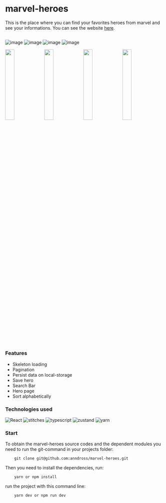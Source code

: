 # marvel-heroes


This is the place where you can find your favorites heroes from marvel and see your informations. You can see the website [here](https://marvel-heroes-1.vercel.app/).
##
![image](https://github.com/anndross/marvel-heroes/assets/132636167/6a4dbce0-a24f-48e2-8e3b-7152a824b7f5)
![image](https://github.com/anndross/marvel-heroes/assets/132636167/32b11b52-a2b4-4f39-8bcc-e71131634649)
![image](https://github.com/anndross/marvel-heroes/assets/132636167/49cde3a1-8f16-4534-a348-bfbbdb13231c)
![image](https://github.com/anndross/marvel-heroes/assets/132636167/917c9b30-6fdf-4e89-b71a-8bc003f4f20c)
<p float="left">
<img width="24%" src="https://github.com/anndross/marvel-heroes/assets/132636167/dff19e54-cfd7-4192-b42c-2d55832dd5bb"/>
<img width="24%" src="https://github.com/anndross/marvel-heroes/assets/132636167/b118e07c-9ff2-49f0-bffd-3385f3953840"/>
<img width="24%" src="https://github.com/anndross/marvel-heroes/assets/132636167/8e890586-4cf7-4ab8-94e3-7a36d5e1acd8"/>
<img width="24%" src="https://github.com/anndross/marvel-heroes/assets/132636167/9f173c8a-0983-4f77-8bec-8f490a4b90c4"/>
</p>




### Features

- Skeleton loading
- Pagination
- Persist data on local-storage
- Save hero
- Search Bar
- Hero page
- Sort alphabetically

### Technologies used

![React](https://img.shields.io/badge/next.js-000000?style=for-the-badge&logo=nextdotjs&logoColor=white)
![stitches](https://img.shields.io/badge/stitches-FFF?style=for-the-badge)
![typescript](https://img.shields.io/badge/TypeScript-007ACC?style=for-the-badge&logo=typescript&logoColor=white)
![zustand](https://img.shields.io/badge/zustand-FFF?style=for-the-badge)
![yarn](https://img.shields.io/badge/Yarn-2C8EBB?style=for-the-badge&logo=yarn&logoColor=white)

### Start

To obtain the marvel-heroes source codes and the dependent modules you need to run the git-command in your projects folder:

```
    git clone git@github.com:anndross/marvel-heroes.git
```

Then you need to install the dependencies, run:

```
    yarn or npm install
```

run the project with this command line:

```
    yarn dev or npm run dev
```
